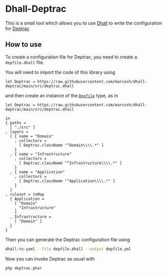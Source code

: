 # Dhall-Deptrac

This is a small tool which allows you to use [Dhall](https://dhall-lang.org/) to write the configuration for [Deptrac](https://github.com/qossmic/deptrac)

## How to use

To create a configuration file for Deptrac, you need to create a `depfile.dhall` file.

You will need to import the code of this library using

```dhall
let Deptrac = https://raw.githubusercontent.com/marcosh/dhall-deptrac/main/src/deptrac.dhall
```

and then create an instance of the [`Depfile`](https://github.com/marcosh/dhall-deptrac/blob/main/src/deptrac.dhall#L84) type, as in

```dhall
let Deptrac = https://raw.githubusercontent.com/marcosh/dhall-deptrac/main/src/deptrac.dhall

in
{ paths =
  [ "./src" ]
, layers =
  [ { name = "Domain"
    , collectors =
      [ Deptrac.className "^Domain\\\\.*" ]
    }
  , { name = "Infrastructure"
    , collectors =
      [ Deptrac.className "^Infrastructure\\\\.*" ]
    }
  , { name = "Application"
    , collectors =
      [ Deptrac.className "^Application\\\\.*" ]
    }
  ]
, ruleset = toMap
  { Application =
    [ "Domain"
    , "Infrastructure"
    ]
  , Infrastructure =
    [ "Domain" ]
  }
}
```

Then you can generate the Deptrac configuration file using

```bash
dhall-to-yaml --file depfile.dhall --output depfile.yml
```

Now you can invoke Deptrac as usual with

```bash
php deptrac.phar
```
